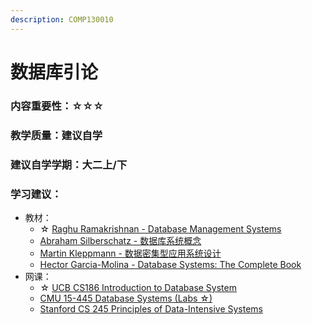 ```yaml
---
description: COMP130010
---
```


# 数据库引论

### 内容重要性：☆☆☆

### 教学质量：建议自学

### 建议自学学期：大二上/下

### 学习建议：

* 教材：
  * ☆ [Raghu Ramakrishnan - Database Management Systems](https://book.douban.com/subject/2252163/)
  * [Abraham Silberschatz - 数据库系统概念](https://book.douban.com/subject/35501216/)
  * [Martin Kleppmann - 数据密集型应用系统设计](https://book.douban.com/subject/30329536/)
  * [Hector Garcia-Molina - Database Systems: The Complete Book](https://book.douban.com/subject/3218936/)
* 网课：
  * ☆ [UCB CS186 Introduction to Database System](https://csdiy.wiki/%E6%95%B0%E6%8D%AE%E5%BA%93%E7%B3%BB%E7%BB%9F/CS186/)
  * [CMU 15-445 Database Systems (Labs ☆)](https://csdiy.wiki/%E6%95%B0%E6%8D%AE%E5%BA%93%E7%B3%BB%E7%BB%9F/15445/)
  * [Stanford CS 245 Principles of Data-Intensive Systems](https://web.stanford.edu/class/cs245/)

